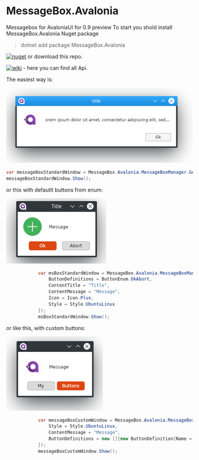 # MessageBox.Avalonia

Messagebox for AvaloniaUI
for 0.9 preview
To start you shold install MessageBox.Avalonia Nuget package 
>   dotnet add package MessageBox.Avalonia 

[![nuget](https://img.shields.io/badge/nuget-v0.9--preview-blue)](https://www.nuget.org/packages/MessageBox.Avalonia/)
or download this repo.

[![wiki](https://img.shields.io/badge/wiki-v%200.9-brightgreen)](https://gitlab.com/maindlab/messagebox.avalonia/wikis/home) - here you can find all Api.



The easiest way is:

![](Images/baseWind.png)

```cs 
var messageBoxStandardWindow = MessageBox.Avalonia.MessageBoxManager.GetMessageBoxStandardWindow("title","orem ipsum dolor sit amet, consectetur adipiscing elit, sed...");
messageBoxStandardWindow.Show();
```

or this with defautlt buttons from enum:

![](Images/Base2.png)

```cs
            var msBoxStandardWindow = MessageBox.Avalonia.MessageBoxManager.GetMessageBoxStandardWindow(new MessageBoxStandardParams{
                ButtonDefinitions = ButtonEnum.OkAbort,
                ContentTitle = "Title",
                ContentMessage = "Message",
                Icon = Icon.Plus,
                Style = Style.UbuntuLinux
            });
            msBoxStandardWindow.Show();
```

or like this, with custom buttons:

![](Images/Custom.png)

```cs
            var messageBoxCustomWindow = MessageBox.Avalonia.MessageBoxManager.GetMessageBoxCustomWindow(new MessageBoxCustomParams {
                Style = Style.UbuntuLinux,
                ContentMessage = "Message",
                ButtonDefinitions = new []{new ButtonDefinition{Name = "My"},new ButtonDefinition{Name = "Buttons",Type = ButtonType.Colored} }
            });
            messageBoxCustomWindow.Show();
```

